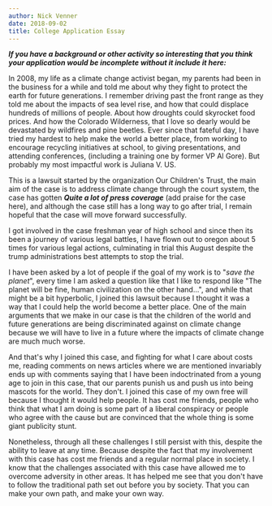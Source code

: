```yaml
---
author: Nick Venner
date: 2018-09-02
title: College Application Essay
---
```

***If you have a background or other activity so interesting that you think your application would be incomplete without it include it here:***

In 2008, my life as a climate change activist began, my parents had been in the business for a while and told me about why they fight to protect the earth for future generations. I remember driving past the front range as they told me about the impacts of sea level rise, and how that could displace hundreds of millions of people. About how droughts could skyrocket food prices. And how the Colorado Wilderness, that I love so dearly would be devastated by wildfires and pine beetles. Ever since that fateful day, I have tried my hardest to help make the world a better place, from working to encourage recycling initiatives at school, to giving presentations, and attending conferences, (including a training one by former VP Al Gore). But probably my most impactful work is Juliana V. US.

This is a lawsuit started by the organization Our Children's Trust, the main aim of the case is to address climate change through the court system, the case has gotten ***Quite a lot of press coverage*** (add praise for the case here), and although the case still has a long way to go after trial, I remain hopeful that the case will move forward successfully.

I got involved in the case freshman year of high school and since then its been a journey of various legal battles, I have flown out to oregon about 5 times for various legal actions, culminating in trial this August despite the trump administrations best attempts to stop the trial.

I have been asked by a lot of people if the goal of my work is to "*save the planet*", every time I am asked a question like that I like to respond like "The planet will be fine, human civilization on the other hand...", and while that might be a bit hyperbolic, I joined this lawsuit because I thought it was a way that I could help the world become a better place. One of the main arguments that we make in our case is that the children of the world and future generations are being discriminated against on climate change because we will have to live in a future where the impacts of climate change are much much worse.

And that's why I joined this case, and fighting for what I care about costs me, reading comments on news articles where we are mentioned invariably ends up with comments saying that I have been indoctrinated from a young age to join in this case, that our parents punish us and push us into being mascots for the world. They don't. I joined this case of my own free will because I thought it would help people. It has cost me friends, people who think that what I am doing is some part of a liberal conspiracy or people who agree with the cause but are convinced that the whole thing is some giant publicity stunt.

Nonetheless, through all these challenges I still persist with this, despite the ability to leave at any time. Because despite the fact that my involvement with this case has cost me friends and a regular normal place in society. I know that the challenges associated with this case have allowed me to overcome adversity in other areas. It has helped me see that you don't have to follow the traditional path set out before you by society. That you can make your own path, and make your own way.
